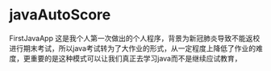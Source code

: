 # javaAutoScore
FirstJavaApp
  这是我个人第一次做出的个人程序，背景为新冠肺炎导致不能返校进行期末考试，所以java考试转为了大作业的形式，从一定程度上降低了作业的难度，更重要的是这种模式可以让我们真正去学习java而不是继续应试教育，
